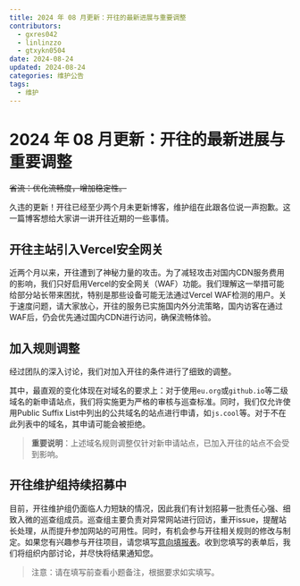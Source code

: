 ```yaml
---
title: 2024 年 08 月更新：开往的最新进展与重要调整
contributors:
  - gxres042
  - linlinzzo
  - gtxykn0504
date: 2024-08-24
updated: 2024-08-24
categories: 维护公告
tags:
  - 维护
---
```


# 2024 年 08 月更新：开往的最新进展与重要调整

~~省流：优化流畅度，增加稳定性。~~


久违的更新！开往已经至少两个月未更新博客，维护组在此跟各位说一声抱歉。这一篇博客想给大家讲一讲开往近期的一些事情。

## 开往主站引入Vercel安全网关

近两个月以来，开往遭到了神秘力量的攻击。为了减轻攻击对国内CDN服务费用的影响，我们只好启用Vercel的安全网关（WAF）功能。我们理解这一举措可能给部分站长带来困扰，特别是那些设备可能无法通过Vercel WAF检测的用户。关于速度问题，请大家放心，开往的服务已实施国内外分流策略，国内访客在通过WAF后，仍会优先通过国内CDN进行访问，确保流畅体验。

## 加入规则调整

经过团队的深入讨论，我们对加入开往的条件进行了细致的调整。

其中，最直观的变化体现在对域名的要求上：对于使用`eu.org`或`github.io`等二级域名的新申请站点，我们将实施更为严格的审核与巡查标准。同时，我们仅允许使用Public Suffix List中列出的公共域名的站点进行申请，如`js.cool`等。对于不在此列表中的域名，其申请可能会被拒绝。

>**重要说明**：上述域名规则调整仅针对新申请站点，已加入开往的站点不会受到影响。

## 开往维护组持续招募中

目前，开往维护组仍面临人力短缺的情况，因此我们有计划招募一批责任心强、细致入微的巡查组成员。巡查组主要负责对异常网站进行回访，重开issue，提醒站长处理，从而提升参加网站的可用性。同时，有机会参与开往相关规则的修改与制定。如果您有兴趣参与开往项目，请您填写[意向填报表](https://travellings.feishu.cn/share/base/form/shrcnVNhwFaMuIvQtFLMzHxjQSg)。收到您填写的表单后，我们将组织内部讨论，并尽快将结果通知您。

>注意：请在填写前查看小题备注，根据要求如实填写。
